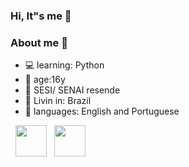 ### Hi, It"s me 👋


   ### About me 🌼

- :computer: learning: Python
- :woman: age:16y
- :pencil: SESI/ SENAI resende 
- :pushpin: Livin in: Brazil 
- 🧠 languages: English and Portuguese


<p>

&nbsp; <a href="https://www.instagram.com/duateysabell/" target="_blank" rel="noopener noreferrer"><img src="https://img.icons8.com/plasticine/100/000000/instagram-new.png" width="50" /></a>  &nbsp; <a href="ysabelduartepinto@gmail.com" target="_blank" rel="noopener noreferrer"><img src="https://img.icons8.com/plasticine/100/000000/gmail.png"  width="50" /></a>
</p>
    
    
   
